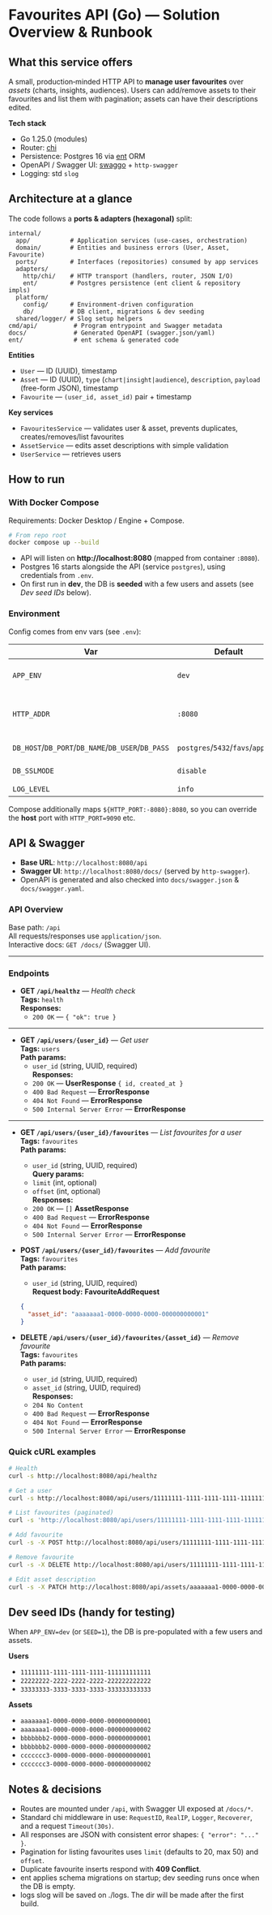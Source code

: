 # Favourites API (Go) — Solution Overview & Runbook

## What this service offers

A small, production‑minded HTTP API to **manage user favourites** over *assets* (charts, insights, audiences).
Users can add/remove assets to their favourites and list them with pagination; assets can have their
descriptions edited.

**Tech stack**
- Go 1.25.0 (modules)
- Router: [chi](https://github.com/go-chi/chi)
- Persistence: Postgres 16 via [ent](https://entgo.io) ORM
- OpenAPI / Swagger UI: [swaggo](https://github.com/swaggo/swag) + `http-swagger`
- Logging: std `slog`

## Architecture at a glance

The code follows a **ports & adapters (hexagonal)** split:

```text
internal/
  app/           # Application services (use-cases, orchestration)
  domain/        # Entities and business errors (User, Asset, Favourite)
  ports/         # Interfaces (repositories) consumed by app services
  adapters/
    http/chi/    # HTTP transport (handlers, router, JSON I/O)
    ent/         # Postgres persistence (ent client & repository impls)
  platform/
    config/      # Environment-driven configuration
    db/          # DB client, migrations & dev seeding
  shared/logger/ # Slog setup helpers
cmd/api/          # Program entrypoint and Swagger metadata
docs/             # Generated OpenAPI (swagger.json/yaml)
ent/              # ent schema & generated code
```

**Entities**
- `User` — ID (UUID), timestamp
- `Asset` — ID (UUID), `type` (`chart|insight|audience`), `description`, `payload` (free-form JSON), timestamp
- `Favourite` — `(user_id, asset_id)` pair + timestamp

**Key services**
- `FavouritesService` — validates user & asset, prevents duplicates, creates/removes/list favourites
- `AssetService` — edits asset descriptions with simple validation
- `UserService` — retrieves users


## How to run

### With Docker Compose
Requirements: Docker Desktop / Engine + Compose.

```bash
# From repo root
docker compose up --build
```
- API will listen on **http://localhost:8080** (mapped from container `:8080`).
- Postgres 16 starts alongside the API (service `postgres`), using credentials from `.env`.
- On first run in **dev**, the DB is **seeded** with a few users and assets (see _Dev seed IDs_ below).

### Environment
Config comes from env vars (see `.env`):

| Var | Default | Purpose |
| --- | --- | --- |
| `APP_ENV` | `dev` | Controls dev-only seeding |
| `HTTP_ADDR` | `:8080` | Listen address inside the container |
| `DB_HOST`/`DB_PORT`/`DB_NAME`/`DB_USER`/`DB_PASS` | `postgres`/`5432`/`favs`/`app`/`app` | Postgres connection |
| `DB_SSLMODE` | `disable` | Postgres SSL mode |
| `LOG_LEVEL` | `info` | slog level |

Compose additionally maps `${HTTP_PORT:-8080}:8080`, so you can override the **host** port with `HTTP_PORT=9090` etc.

## API & Swagger
- **Base URL**: `http://localhost:8080/api`
- **Swagger UI**: `http://localhost:8080/docs/` (served by `http-swagger`).
- OpenAPI is generated and also checked into `docs/swagger.json` & `docs/swagger.yaml`.

### API Overview

Base path: `/api`  
All requests/responses use `application/json`.  
Interactive docs: `GET /docs/` (Swagger UI).

---

### Endpoints

- **GET `/api/healthz`** — _Health check_  
  **Tags:** `health`  
  **Responses:**
  - `200 OK` — `{ "ok": true }`

---

- **GET `/api/users/{user_id}`** — _Get user_  
  **Tags:** `users`  
  **Path params:**
  - `user_id` (string, UUID, required)  
    **Responses:**
  - `200 OK` — **UserResponse** `{ id, created_at }`
  - `400 Bad Request` — **ErrorResponse**
  - `404 Not Found` — **ErrorResponse**
  - `500 Internal Server Error` — **ErrorResponse**

---

- **GET `/api/users/{user_id}/favourites`** — _List favourites for a user_  
  **Tags:** `favourites`  
  **Path params:**
  - `user_id` (string, UUID, required)  
    **Query params:**
  - `limit` (int, optional)
  - `offset` (int, optional)  
    **Responses:**
  - `200 OK` — `[]` **AssetResponse**
  - `400 Bad Request` — **ErrorResponse**
  - `404 Not Found` — **ErrorResponse**
  - `500 Internal Server Error` — **ErrorResponse**

- **POST `/api/users/{user_id}/favourites`** — _Add favourite_  
  **Tags:** `favourites`  
  **Path params:**
  - `user_id` (string, UUID, required)  
    **Request body:** **FavouriteAddRequest**
  ```json
  {
    "asset_id": "aaaaaaa1-0000-0000-0000-000000000001"
  }

- **DELETE `/api/users/{user_id}/favourites/{asset_id}`** — _Remove favourite_  
  **Tags:** `favourites`  
  **Path params:**
  - `user_id` (string, UUID, required)
  - `asset_id` (string, UUID, required)  
    **Responses:**
  - `204 No Content`
  - `400 Bad Request` — **ErrorResponse**
  - `404 Not Found` — **ErrorResponse**
  - `500 Internal Server Error` — **ErrorResponse**


### Quick cURL examples
```bash
# Health
curl -s http://localhost:8080/api/healthz

# Get a user
curl -s http://localhost:8080/api/users/11111111-1111-1111-1111-111111111111

# List favourites (paginated)
curl -s 'http://localhost:8080/api/users/11111111-1111-1111-1111-111111111111/favourites?limit=10&offset=0'

# Add favourite
curl -s -X POST http://localhost:8080/api/users/11111111-1111-1111-1111-111111111111/favourites   -H 'Content-Type: application/json'   -d '{"asset_id":"aaaaaaa1-0000-0000-0000-000000000001"}'

# Remove favourite
curl -s -X DELETE http://localhost:8080/api/users/11111111-1111-1111-1111-111111111111/favourites/aaaaaaa1-0000-0000-0000-000000000001 -i

# Edit asset description
curl -s -X PATCH http://localhost:8080/api/assets/aaaaaaa1-0000-0000-0000-000000000001/description   -H 'Content-Type: application/json'   -d '{"description":"New description from Swagger"}'
```

## Dev seed IDs (handy for testing)
When `APP_ENV=dev` (or `SEED=1`), the DB is pre-populated with a few users and assets.

**Users**
- `11111111-1111-1111-1111-111111111111`
- `22222222-2222-2222-2222-222222222222`
- `33333333-3333-3333-3333-333333333333`

**Assets**
- `aaaaaaa1-0000-0000-0000-000000000001`
- `aaaaaaa1-0000-0000-0000-000000000002`
- `bbbbbbb2-0000-0000-0000-000000000001`
- `bbbbbbb2-0000-0000-0000-000000000002`
- `ccccccc3-0000-0000-0000-000000000001`
- `ccccccc3-0000-0000-0000-000000000002`

## Notes & decisions

- Routes are mounted under `/api`, with Swagger UI exposed at `/docs/*`.
- Standard chi middleware in use: `RequestID`, `RealIP`, `Logger`, `Recoverer`, and a request `Timeout(30s)`.
- All responses are JSON with consistent error shapes: `{ "error": "..." }`.
- Pagination for listing favourites uses `limit` (defaults to 20, max 50) and `offset`.
- Duplicate favourite inserts respond with **409 Conflict**.
- ent applies schema migrations on startup; dev seeding runs once when the DB is empty.
- logs slog will be saved on ./logs. The dir will be made after the first build.